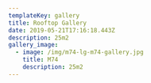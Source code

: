 ```yaml
---
templateKey: gallery
title: Rooftop Gallery
date: 2019-05-21T17:16:18.443Z
description: 25m2
gallery_image:
  - image: /img/m74-lg-m74-gallery.jpg
    title: M74
    description: 25m2
---
```


